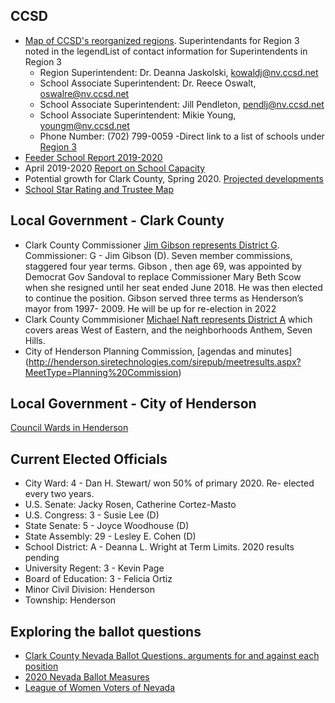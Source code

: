 ## CCSD

- [Map of CCSD's reorganized regions](http://dzg.ccsd.net/wp-content/uploads/2020/08/DZG-96132-R1_2020-CCSD-REGION-3-1.pdf). Superintendants for Region 3 noted in the legendList of contact information for Superintendents in Region 3
   * Region Superintendent: Dr. Deanna Jaskolski, kowaldj@nv.ccsd.net
   * School Associate Superintendent: Dr. Reece Oswalt, oswalre@nv.ccsd.net
   * School Associate Superintendent: Jill Pendleton, pendlj@nv.ccsd.net
   * School Associate Superintendent: Mikie Young, youngm@nv.ccsd.net
   * Phone Number: (702) 799-0059
-Direct link to a list of schools under [Region 3](http://www.ccsd.net/district/directory/schools-directory.php)
- [Feeder School Report 2019-2020](http://dzg.ccsd.net/wp-content/uploads/2020/04/2020-21-Feeder-School-Report_with-cover_2-1.pdf)
- April 2019-2020 [Report on School Capacity](http://dzg.ccsd.net/wp-content/uploads/2020/04/2019-20-Monthly-Enrollment-Report-APRIL-1.pdf)
- Potential growth for Clark County, Spring 2020.  [Projected developments](http://dzg.ccsd.net/wp-content/uploads/2019/11/AZAC-WallMap.pdf)
- [School Star Rating and Trustee Map](http://dzg.ccsd.net/wp-content/uploads/2020/08/DZG-96150_Board-Trustees-NSPF-District-wide-32x40.pdf)

## Local Government - Clark County
- Clark County Commissioner [Jim Gibson represents District G](https://www.clarkcountynv.gov/government/board_of_county_commissioners/district_g/_district_map_and_address_locator_tool.php).  Commissioner:   G - Jim Gibson (D).  Seven member commissions, staggered four year terms.  Gibson , then age 69, was appointed by Democrat Gov Sandoval to replace Commissioner Mary Beth Scow when she resigned  until her seat ended June 2018.  He was then elected to continue the position.  Gibson served three terms as Henderson’s mayor from 1997- 2009.  He will be up for re-election in 2022
 - Clark County Commmisioner [Michael Naft represents District A](https://www.clarkcountynv.gov/government/board_of_county_commissioners/district_a/district_map_and_address_locator_tool.php)
which covers areas West of Eastern, and the neighborhoods Anthem, Seven Hills.  
- City of Henderson Planning Commission, [agendas and minutes] (http://henderson.siretechnologies.com/sirepub/meetresults.aspx?MeetType=Planning%20Commission)

## Local Government - City of Henderson
 

[Council Wards in Henderson](https://www.cityofhenderson.com/docs/default-source/geographic-information-services-docs/printable-maps/miscellaneous/councilwards.pdf)

## Current Elected Officials

- City Ward:   4 - Dan H. Stewart/  won 50% of primary 2020.  Re- elected every two years.
- U.S. Senate:   Jacky Rosen, Catherine Cortez-Masto
- U.S. Congress:   3 - Susie Lee (D)
- State Senate:   5 - Joyce Woodhouse (D)
- State Assembly:   29 - Lesley E. Cohen (D)
- School District:   A - Deanna L. Wright at Term Limits.  2020 results pending
- University Regent:   3 - Kevin Page
- Board of Education:   3 - Felicia Ortiz
- Minor Civil Division:   Henderson
- Township:   Henderson

## Exploring the ballot questions

* [Clark County Nevada Ballot Questions, arguments for and against each position](https://www.clarkcountynv.gov/government/departments/elections/2020-ballot-questions.php)
* [2020 Nevada Ballot Measures](https://ballotpedia.org/Nevada_2020_ballot_measures)
* [League of Women Voters of Nevada](https://lwvnvblog.org/?fbclid=IwAR0BKg75P7dE_y_Up6AlM0rmIZ--ui-1mGef1d7bslWXQn8ovEv-n4u9M44)
